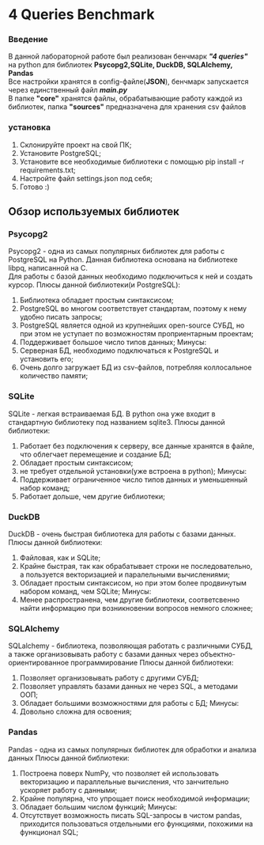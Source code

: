 # 4 Queries Benchmark
### Введение
В данной лабораторной работе был реализован бенчмарк ***"4 queries"*** на python для библиотек **Psycopg2,SQLite, DuckDB, SQLAlchemy, Pandas**  
Все настройки хранятся в config-файле(**JSON**), бенчмарк запускается через единственный файл ***main.py***  
В папке **"core"** хранятся файлы, обрабатывающие работу каждой из библиотек, папка **"sources"** предназначена для хранения csv файлов  
### установка
1) Склонируйте проект на свой ПК;
2) Установите PostgreSQL;
3) Установите все необходимые библиотеки с помощью pip install -r requirements.txt;
4) Настройте файл settings.json под себя;
5) Готово :)
## Обзор используемых библиотек
### Psycopg2
Psycopg2 - одна из самых популярных библиотек для работы с PostgreSQL на Python. Данная библиотека основана на библиотеке libpq, написанной на С.   
Для работы с базой данных необходимо подключиться к ней и создать курсор.
Плюсы данной библиотеки(и PostgreSQL):
1) Библиотека обладает простым синтаксисом;
2) PostgreSQL во многом соответствует стандартам, поэтому к нему удобно писать запросы;
2) PostgreSQL является одной из крупнейших open-source СУБД, но при этом не уступает по возможностям проприентарным проектам;
3) Поддерживает большое число типов данных;
Минусы:
1) Серверная БД, необходимо подключаться к PostgreSQL и установить его;
2) Очень долго загружает БД из csv-файлов, потребляя коллосальное количество памяти;
### SQLite
SQLite - легкая встраиваемая БД. В python она уже входит в стандартную библиотеку под названием sqlite3.
Плюсы данной библиотеки:
1) Работает без подключения к серверу, все данные хранятся в файле, что облегчает перемещение и создание БД;
2) Обладает простым синтаксисом;
3) не требует отдельной установки(уже встроена в python);
Минусы:
1) Поддерживает ограниченное число типов данных и уменьшенный набор команд;
2) Работает дольше, чем другие библиотеки;
### DuckDB
DuckDB - очень быстрая библиотека для работы с базами данных.
Плюсы данной библиотеки:
1) Файловая, как и SQLite;
2) Крайне быстрая, так как обрабатывает строки не последовательно, а пользуется векторизацией и паралельными вычислениями;
3) Обладает простым синтаксисом, но при этом более продвинутым набором команд, чем SQLite;
Минусы:
1) Менее распространена, чем другие библиотеки, соответсвенно найти информацию при возникновении вопросов немного сложнее;
### SQLAlchemy
SQLalchemy - библиотека, позволяющая работать с различными СУБД, а также организовывать работу с базами данных через объектно-ориентированное программирование
Плюсы данной библиотеки:
1) Позволяет организовывать работу с другими СУБД;
2) Позволяет управлять базами данных не через SQL, а методами ООП;
3) Обладает большими возможностями для работы с БД;
Минусы:
1) Довольно сложна для освоения;
### Pandas
Pandas - одна из самых популярных библиотек для обработки и анализа данных
Плюсы данной библиотеки:
1) Построена поверх NumPy, что позволяет ей использовать векторизацию и параллельные вычисления, что занчительно ускоряет работу с данными;
2) Крайне популярна, что упрощает поиск необходимой информации;
3) Обладает большим числом функций;
Минусы:
1) Отсутствует возможность писать SQL-запросы в чистом pandas, приходится пользоваться отдельными его функциями, похожими на функционал SQL;
